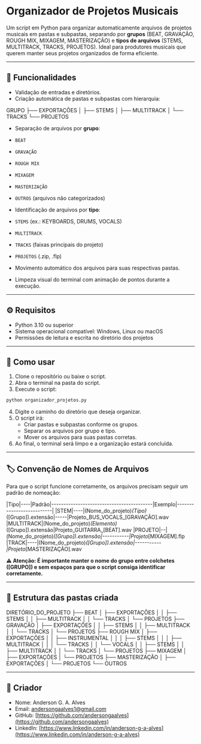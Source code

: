 # Organizador de Projetos Musicais

Um script em Python para organizar automaticamente arquivos de projetos musicais em pastas e subpastas, separando por **grupos** (BEAT, GRAVAÇÃO, ROUGH MIX, MIXAGEM, MASTERIZAÇÃO) e **tipos de arquivos** (STEMS, MULTITRACK, TRACKS, PROJETOS). Ideal para produtores musicais que querem manter seus projetos organizados de forma eficiente.

---

## 📝 Funcionalidades

- Validação de entradas e diretórios.
- Criação automática de pastas e subpastas com hierarquia:

GRUPO
├── EXPORTAÇÕES
│ ├── STEMS
│ ├── MULTITRACK
│ └── TRACKS
└── PROJETOS

- Separação de arquivos por **grupo**:
- `BEAT`
- `GRAVAÇÃO`
- `ROUGH MIX`
- `MIXAGEM`
- `MASTERIZAÇÃO`
- `OUTROS` (arquivos não categorizados)

- Identificação de arquivos por **tipo**:
- `STEMS` (ex.: KEYBOARDS, DRUMS, VOCALS)
- `MULTITRACK`
- `TRACKS` (faixas principais do projeto)
- `PROJETOS` (.zip, .flp)

- Movimento automático dos arquivos para suas respectivas pastas.

- Limpeza visual do terminal com animação de pontos durante a execução.

---

## ⚙️ Requisitos

- Python 3.10 ou superior
- Sistema operacional compatível: Windows, Linux ou macOS
- Permissões de leitura e escrita no diretório dos projetos

---

## 🚀 Como usar

1. Clone o repositório ou baixe o script.
2. Abra o terminal na pasta do script.
3. Execute o script:
 ```bash
 python organizador_projetos.py
 ```
4. Digite o caminho do diretório que deseja organizar.
5. O script irá:
    - Criar pastas e subpastas conforme os grupos.
    - Separar os arquivos por grupo e tipo.
    - Mover os arquivos para suas pastas corretas.
6. Ao final, o terminal será limpo e a organização estará concluída.

---

## 🏷️ Convenção de Nomes de Arquivos

Para que o script funcione corretamente, os arquivos precisam seguir um padrão de nomeação:

|Tipo|----|Padrão|------------------------------------------|Exemplo|--------------------------|
|STEM|----|(Nome_do_projeto)_(Tipo)_([Grupo]).extensão|-----|Projeto_BUS_VOCALS_[GRAVAÇÃO].wav
|MULTITRACK|(Nome_do_projeto)_(Elemento)_([Grupo]).extensão|Projeto_GUITARRA_[BEAT].wav
|PROJETO|--|(Nome_do_projeto)_([Grupo]).extensão|-----------|Projeto_[MIXAGEM].flp
|TRACK|----|(Nome_do_projeto)_([Grupo]).extensão|-----------|Projeto_[MASTERIZAÇÃO].wav

**⚠ Atenção: É importante manter o nome do grupo entre colchetes ([GRUPO]) e sem espaços para que o script consiga identificar corretamente.**

---

## 📁 Estrutura das pastas criada

DIRETÓRIO_DO_PROJETO
├── BEAT
│   ├── EXPORTAÇÕES
│   │   ├── STEMS
│   │   ├── MULTITRACK
│   │   └── TRACKS
│   └── PROJETOS
├── GRAVAÇÃO
│   ├── EXPORTAÇÕES
│   │   ├── STEMS
│   │   ├── MULTITRACK
│   │   └── TRACKS
│   └── PROJETOS
├── ROUGH MIX
│   ├── EXPORTAÇÕES
│   │   ├── INSTRUMENTAL
│   │   │   ├── STEMS
│   │   │   ├── MULTITRACK
│   │   │   └── TRACKS
│   │   └── VOCALS
│   │       ├── STEMS
│   │       ├── MULTITRACK
│   │       └── TRACKS
│   └── PROJETOS
├── MIXAGEM
│   ├── EXPORTAÇÕES
│   └── PROJETOS
├── MASTERIZAÇÃO
│   ├── EXPORTAÇÕES
│   └── PROJETOS
└── OUTROS

---

## 👤 Criador

- Nome: Anderson G. A. Alves
- Email: andersongaalves1@gmail.com
- GitHub: [https://github.com/andersongaalves](https://github.com/andersongaalves)
- LinkedIn: [https://www.linkedin.com/in/anderson-g-a-alves](https://www.linkedin.com/in/anderson-g-a-alves)